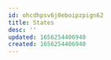 ```yaml
---
id: ohcdhpsv6j0eboipzpign62
title: States
desc: ''
updated: 1656254406940
created: 1656254406940
---
```


